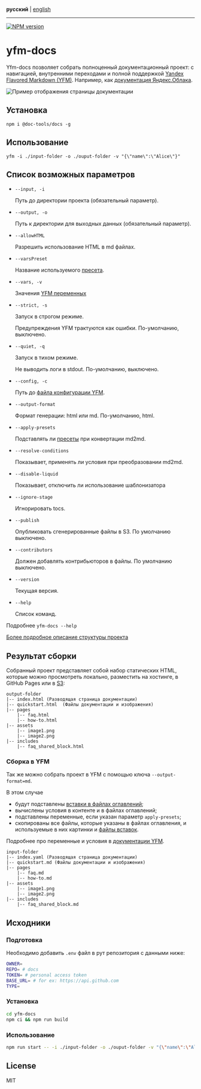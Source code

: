 **русский** | [english](https://github.com/yandex-cloud/yfm-docs/blob/master/README.md)
- - -

[![NPM version](https://img.shields.io/npm/v/@doc-tools/docs.svg?style=flat)](https://www.npmjs.org/package/@doc-tools/docs)

# yfm-docs

Yfm-docs позволяет собрать полноценный документационный проект: с навигацией, внутренними переходами и полной поддержкой
[Yandex Flavored Markdown (YFM)](https://www.npmjs.com/package/@doc-tools/transform). Например, как [документация Яндекс.Облака](https://cloud.yandex.ru/docs).

![Пример отображения страницы документации](docsAssets/overview.jpg)

## Установка
```shell script
npm i @doc-tools/docs -g
```

## Использование
```shell script
yfm -i ./input-folder -o ./ouput-folder -v "{\"name\":\"Alice\"}"
```

## Список возможных параметров

- `--input, -i`

    Путь до директории проекта (обязательный параметр).

- `--output, -o`

    Путь к директории для выходных данных (обязательный параметр).

- `--allowHTML`

    Разрешить использование HTML в md файлах.

- `--varsPreset`

    Название используемого [пресета](./DOCS.ru.md#presets).

- `--vars, -v`

    Значения [YFM переменных](https://github.com/yandex-cloud/yfm-transform/blob/master/DOCS.ru.md#vars)

- `--strict, -s`

    Запуск в строгом режиме.

    Предупреждения YFM трактуются как ошибки. По-умолчанию, выключено.

- `--quiet, -q`

    Запуск в тихом режиме.

    Не выводить логи в stdout. По-умолчанию, выключено.

- `--config, -c`

    Путь до [файла конфигурации YFM](./DOCS.ru.md#config).

- `--output-format`

    Формат генерации: html или md. По-умолчанию, html.

- `--apply-presets`

    Подставлять ли [пресеты](./DOCS.ru.md#presets) при конвертации md2md.

- `--resolve-conditions`

    Показывает, применять ли условия при преобразовании md2md.

- `--disable-liquid`

    Показывает, отключить ли использование шаблонизатора

- `--ignore-stage`

    Игнорировать tocs.

- `--publish`

    Опубликовать сгенерированные файлы в S3. По умолчанию выключено.

- `--contributors`

    Должен добавлять контрибьюторов в файлы. По умолчанию выключено.

- `--version`

    Текущая версия.

- `--help`

    Список команд.

Подробнее `yfm-docs --help`

[Более подробное описание структуры проекта](./DOCS.ru.md)

## Результат сборки

Собранный проект представляет собой набор статических HTML, которые можно просмотреть локально, разместить на хостинге,
в GitHub Pages или в [S3](https://cloud.yandex.ru/services/storage):
```
output-folder
|-- index.html (Разводящая страница документации)
|-- quickstart.html  (Файлы документации и изображения)
|-- pages
    |-- faq.html
    |-- how-to.html
|-- assets
    |-- image1.png
    |-- image2.png
|-- includes
    |-- faq_shared_block.html
```

### Сборка в YFM

Так же можно собрать проект в YFM с помощью ключа `--output-format=md`.

В этом случае
- будут подставлены [вставки в файлах оглавлений](./DOCS.ru.md#tocIncludes);
- вычислены условия в контенте и в файлах оглавлений;
- подставлены переменные, если указан параметр `apply-presets`;
- скопированы все файлы, которые указаны в файлах оглавления, и используемые в них картинки и [файлы вставок](https://github.com/yandex-cloud/yfm-transform/blob/master/DOCS.ru.md#includes).

Подробнее про переменные и условия в [документации YFM](https://github.com/yandex-cloud/yfm-transform/blob/master/DOCS.ru.md#vars).

```
input-folder
|-- index.yaml (Разводящая страница документации)
|-- quickstart.md (Файлы документации и изображения)
|-- pages
    |-- faq.md
    |-- how-to.md
|-- assets
    |-- image1.png
    |-- image2.png
|-- includes
    |-- faq_shared_block.md
```

## Исходники

### Подготовка

Необходимо добавить `.env` файл в рут репозитория с данными ниже:

```bash
OWNER= 
REPO= # docs
TOKEN= # personal access token
BASE_URL= # for ex: https://api.github.com
TYPE= 
```

### Установка

```bash
cd yfm-docs
npm ci && npm run build
```

### Использование
```bash
npm run start -- -i ./input-folder -o ./ouput-folder -v "{\"name\":\"Alice\"}"
```

## License

MIT

